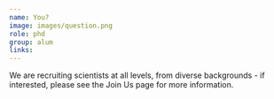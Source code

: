 ```yaml
---
name: You? 
image: images/question.png
role: phd
group: alum
links:
---
```


We are recruiting scientists at all levels, from diverse backgrounds - if interested, please see the Join Us page for more information.
